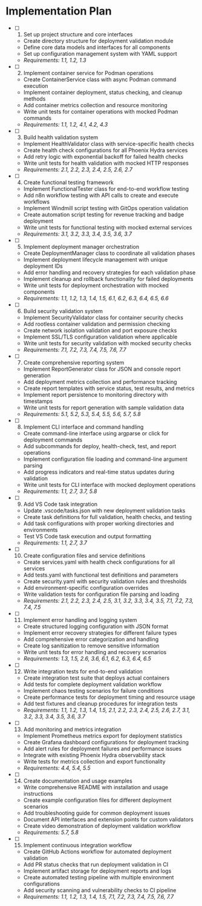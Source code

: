 # Implementation Plan

- [ ] 1. Set up project structure and core interfaces
  - Create directory structure for deployment validation module
  - Define core data models and interfaces for all components
  - Set up configuration management system with YAML support
  - _Requirements: 1.1, 1.2, 1.3_

- [ ] 2. Implement container service for Podman operations
  - Create ContainerService class with async Podman command execution
  - Implement container deployment, status checking, and cleanup methods
  - Add container metrics collection and resource monitoring
  - Write unit tests for container operations with mocked Podman commands
  - _Requirements: 1.1, 1.2, 4.1, 4.2, 4.3_

- [ ] 3. Build health validation system
  - Implement HealthValidator class with service-specific health checks
  - Create health check configurations for all Phoenix Hydra services
  - Add retry logic with exponential backoff for failed health checks
  - Write unit tests for health validation with mocked HTTP responses
  - _Requirements: 2.1, 2.2, 2.3, 2.4, 2.5, 2.6, 2.7_

- [ ] 4. Create functional testing framework
  - Implement FunctionalTester class for end-to-end workflow testing
  - Add n8n workflow testing with API calls to create and execute workflows
  - Implement Windmill script testing with GitOps operation validation
  - Create automation script testing for revenue tracking and badge deployment
  - Write unit tests for functional testing with mocked external services
  - _Requirements: 3.1, 3.2, 3.3, 3.4, 3.5, 3.6, 3.7_

- [ ] 5. Implement deployment manager orchestration
  - Create DeploymentManager class to coordinate all validation phases
  - Implement deployment lifecycle management with unique deployment IDs
  - Add error handling and recovery strategies for each validation phase
  - Implement cleanup and rollback functionality for failed deployments
  - Write unit tests for deployment orchestration with mocked components
  - _Requirements: 1.1, 1.2, 1.3, 1.4, 1.5, 6.1, 6.2, 6.3, 6.4, 6.5, 6.6_

- [ ] 6. Build security validation system
  - Implement SecurityValidator class for container security checks
  - Add rootless container validation and permission checking
  - Create network isolation validation and port exposure checks
  - Implement SSL/TLS configuration validation where applicable
  - Write unit tests for security validation with mocked security checks
  - _Requirements: 7.1, 7.2, 7.3, 7.4, 7.5, 7.6, 7.7_

- [ ] 7. Create comprehensive reporting system
  - Implement ReportGenerator class for JSON and console report generation
  - Add deployment metrics collection and performance tracking
  - Create report templates with service status, test results, and metrics
  - Implement report persistence to monitoring directory with timestamps
  - Write unit tests for report generation with sample validation data
  - _Requirements: 5.1, 5.2, 5.3, 5.4, 5.5, 5.6, 5.7, 5.8_

- [ ] 8. Implement CLI interface and command handling
  - Create command-line interface using argparse or click for deployment commands
  - Add subcommands for deploy, health-check, test, and report operations
  - Implement configuration file loading and command-line argument parsing
  - Add progress indicators and real-time status updates during validation
  - Write unit tests for CLI interface with mocked deployment operations
  - _Requirements: 1.1, 2.7, 3.7, 5.8_

- [ ] 9. Add VS Code task integration
  - Update .vscode/tasks.json with new deployment validation tasks
  - Create task definitions for full validation, health checks, and testing
  - Add task configurations with proper working directories and environments
  - Test VS Code task execution and output formatting
  - _Requirements: 1.1, 2.7, 3.7_

- [ ] 10. Create configuration files and service definitions
  - Create services.yaml with health check configurations for all services
  - Add tests.yaml with functional test definitions and parameters
  - Create security.yaml with security validation rules and thresholds
  - Add environment-specific configuration overrides
  - Write validation tests for configuration file parsing and loading
  - _Requirements: 2.1, 2.2, 2.3, 2.4, 2.5, 3.1, 3.2, 3.3, 3.4, 3.5, 7.1, 7.2, 7.3, 7.4, 7.5_

- [ ] 11. Implement error handling and logging system
  - Create structured logging configuration with JSON format
  - Implement error recovery strategies for different failure types
  - Add comprehensive error categorization and handling
  - Create log sanitization to remove sensitive information
  - Write unit tests for error handling and recovery scenarios
  - _Requirements: 1.3, 1.5, 2.6, 3.6, 6.1, 6.2, 6.3, 6.4, 6.5_

- [ ] 12. Write integration tests for end-to-end validation
  - Create integration test suite that deploys actual containers
  - Add tests for complete deployment validation workflow
  - Implement chaos testing scenarios for failure conditions
  - Create performance tests for deployment timing and resource usage
  - Add test fixtures and cleanup procedures for integration tests
  - _Requirements: 1.1, 1.2, 1.3, 1.4, 1.5, 2.1, 2.2, 2.3, 2.4, 2.5, 2.6, 2.7, 3.1, 3.2, 3.3, 3.4, 3.5, 3.6, 3.7_

- [ ] 13. Add monitoring and metrics integration
  - Implement Prometheus metrics export for deployment statistics
  - Create Grafana dashboard configurations for deployment tracking
  - Add alert rules for deployment failures and performance issues
  - Integrate with existing Phoenix Hydra observability stack
  - Write tests for metrics collection and export functionality
  - _Requirements: 4.4, 5.4, 5.5_

- [ ] 14. Create documentation and usage examples
  - Write comprehensive README with installation and usage instructions
  - Create example configuration files for different deployment scenarios
  - Add troubleshooting guide for common deployment issues
  - Document API interfaces and extension points for custom validators
  - Create video demonstration of deployment validation workflow
  - _Requirements: 5.7, 5.8_

- [ ] 15. Implement continuous integration workflow
  - Create GitHub Actions workflow for automated deployment validation
  - Add PR status checks that run deployment validation in CI
  - Implement artifact storage for deployment reports and logs
  - Create automated testing pipeline with multiple environment configurations
  - Add security scanning and vulnerability checks to CI pipeline
  - _Requirements: 1.1, 1.2, 1.3, 1.4, 1.5, 7.1, 7.2, 7.3, 7.4, 7.5, 7.6, 7.7_